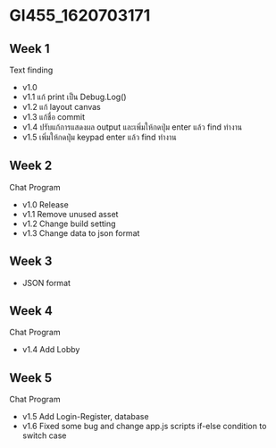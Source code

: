 # GI455_1620703171

## Week 1
Text finding
- v1.0  
- v1.1 แก้ print เป็น Debug.Log()
- v1.2 แก้ layout canvas
- v1.3 แก้ชื่อ commit
- v1.4 ปรับแก้การแสดงผล output และเพิ่มให้กดปุ่ม enter แล้ว find ทำงาน
- v1.5 เพิ่มให้กดปุ่ม keypad enter แล้ว find ทำงาน

## Week 2
Chat Program
- v1.0 Release
- v1.1 Remove unused asset
- v1.2 Change build setting
- v1.3 Change data to json format

## Week 3
- JSON format

## Week 4
Chat Program
- v1.4 Add Lobby

## Week 5
Chat Program
- v1.5 Add Login-Register, database
- v1.6 Fixed some bug and change app.js scripts if-else condition to switch case

